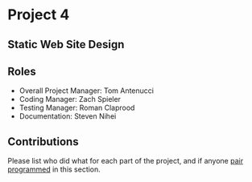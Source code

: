 # Project 4
## Static Web Site Design

## Roles
* Overall Project Manager: Tom Antenucci
* Coding Manager:  Zach Spieler
* Testing Manager: Roman Claprood
* Documentation:  Steven Nihei

## Contributions
Please list who did what for each part of the project, and if anyone [pair programmed](http://en.wikipedia.org/wiki/Pair_programming) in this section.

